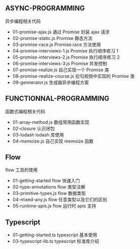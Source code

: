 ## ASYNC-PROGRAMMING

异步编程相关代码

- 01-promise-ajax.js 通过 Promise 封装 ajax 请求
- 02-promise-static.js Promise 静态方法
- 03-promise-race.js Promise.race 方法使用
- 04-promise-interviews-1.js Promise 执行顺序练习 1
- 05-promise-interviews-2.js Promise 执行顺序练习 2
- 06-promise-interviews-3.js Promise 并发控制
- 07-promise-realize.js 自己实现一个 Promise 类
- 08-promise-realize-course.js 拉勾视频中实现的 Promise 类
- 09-gennerator.js 生成器异步编程方案

## FUNCTIONNAL-PROGRAMMING

函数式编程相关代码

- 01-array-method.js 数组常用函数实现
- 02-closure 认识闭包
- 03-lodash lodash 库使用
- 04-memoize.js 自己实现 memoize 函数

## Flow

flow 工具的使用

- 01-getting-started flow 快速入门
- 02-type-annotations flow 类型注解
- 03-primitive-types.js flow 数据类型
- 04-mixed-any.js flow 任意类型以及它们的区别
- 05-runtime-apis.js flow 运行时 apis 支持

## Typescript

- 01-getting-started.ts typescript 基本使用
- 03-typescript-lib.ts typescript 标准库介绍
